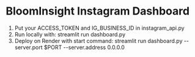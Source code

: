 # BloomInsight Instagram Dashboard
1. Put your ACCESS_TOKEN and IG_BUSINESS_ID in instagram_api.py
2. Run locally with:
   streamlit run dashboard.py
3. Deploy on Render with start command:
   streamlit run dashboard.py --server.port $PORT --server.address 0.0.0.0

